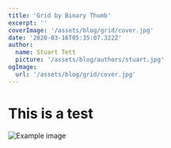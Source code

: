 ```yaml
---
title: 'Grid by Binary Thumb'
excerpt: ''
coverImage: '/assets/blog/grid/cover.jpg'
date: '2020-03-16T05:35:07.322Z'
author:
  name: Stuart Tett
  picture: '/assets/blog/authors/stuart.jpg'
ogImage:
  url: '/assets/blog/grid/cover.jpg'
---
```


# This is a test

![Example image](/assets/blog/authors/stuart.jpg?w=1920&h=1920)